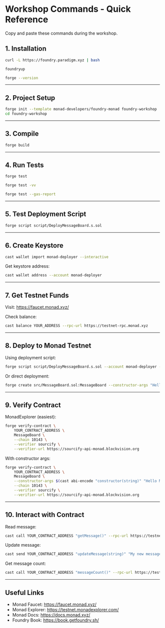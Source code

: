# Workshop Commands - Quick Reference

Copy and paste these commands during the workshop.

## 1. Installation

```bash
curl -L https://foundry.paradigm.xyz | bash
```

```bash
foundryup
```

```bash
forge --version
```

---

## 2. Project Setup

```bash
forge init --template monad-developers/foundry-monad foundry-workshop
cd foundry-workshop
```

---

## 3. Compile

```bash
forge build
```

---

## 4. Run Tests

```bash
forge test
```

```bash
forge test -vv
```

```bash
forge test --gas-report
```

---

## 5. Test Deployment Script

```bash
forge script script/DeployMessageBoard.s.sol
```

---

## 6. Create Keystore

```bash
cast wallet import monad-deployer --interactive
```

Get keystore address:

```bash
cast wallet address --account monad-deployer
```

---

## 7. Get Testnet Funds

Visit: https://faucet.monad.xyz/

Check balance:

```bash
cast balance YOUR_ADDRESS --rpc-url https://testnet-rpc.monad.xyz
```

---

## 8. Deploy to Monad Testnet

Using deployment script:

```bash
forge script script/DeployMessageBoard.s.sol --account monad-deployer --broadcast
```

Or direct deployment:

```bash
forge create src/MessageBoard.sol:MessageBoard --constructor-args "Hello Monad!" --account monad-deployer --broadcast
```

---

## 9. Verify Contract

MonadExplorer (easiest):

```bash
forge verify-contract \
    YOUR_CONTRACT_ADDRESS \
    MessageBoard \
    --chain 10143 \
    --verifier sourcify \
    --verifier-url https://sourcify-api-monad.blockvision.org
```

With constructor args:

```bash
forge verify-contract \
    YOUR_CONTRACT_ADDRESS \
    MessageBoard \
    --constructor-args $(cast abi-encode "constructor(string)" "Hello Monad!") \
    --chain 10143 \
    --verifier sourcify \
    --verifier-url https://sourcify-api-monad.blockvision.org
```

---

## 10. Interact with Contract

Read message:

```bash
cast call YOUR_CONTRACT_ADDRESS "getMessage()" --rpc-url https://testnet-rpc.monad.xyz
```

Update message:

```bash
cast send YOUR_CONTRACT_ADDRESS "updateMessage(string)" "My new message" --account monad-deployer --rpc-url https://testnet-rpc.monad.xyz
```

Get message count:

```bash
cast call YOUR_CONTRACT_ADDRESS "messageCount()" --rpc-url https://testnet-rpc.monad.xyz
```

---

## Useful Links

- Monad Faucet: https://faucet.monad.xyz/
- Monad Explorer: https://testnet.monadexplorer.com/
- Monad Docs: https://docs.monad.xyz/
- Foundry Book: https://book.getfoundry.sh/

